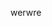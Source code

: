 <!--
 * @Description: 
 * @Version: Beta1.0
 * @Author: 【B站&公众号】Rong姐姐好可爱
 * @Date: 2021-03-07 23:06:30
 * @LastEditors: 【B站&公众号】Rong姐姐好可爱
 * @LastEditTime: 2021-03-07 23:06:31
-->
werwre